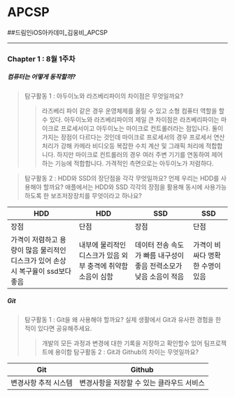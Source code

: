 # APCSP
##드림인iOS아카데미_김웅비_APCSP
***
### Chapter 1 : 8월 1주차
##### 컴퓨터는 어떻게 동작할까?
> 탐구활동 1 : 아두이노와 라즈베리파이의 차이점은 무엇일까요?
>> 라즈베리 파이 같은 경우 운영체제를 올릴 수 있고 소형 컴퓨터 역할을 할 수 있다. 아두이노와 라즈베리파이의 제일 큰 차이점은 라즈베리파이는 마이크로 프로세서이고 아두이노는 마이크로 컨트롤러라는 점입니다. 둘이 가지는 장점이 다르다는 것인데 마이크로 프로세서의 경우 프로세서 연산처리가 강해 카메라 비디오등 복잡한 수치 계산 및 그래픽 처리에 적합합니다. 하지만 마이크로 컨트롤러의 경우 여러 주변 기기를 연동하여 제어하는 기능에 적합합니다. 가격적인 측면으로는 아두이노가 저렴하다.

> 탐구활동 2 : HDD와 SSD의 장단점을 각각 무엇일까요? 언제 우리는 HDD를 사용해야 할까요? 애플에서는 HDD와 SSD 각각의 장점을 활용해 동시에 사용가능하도록 한 보조저장장치를 무엇이라고 하나요?
>>
| HDD | HDD | SSD | SSD |
| --- | --- | --- | --- |
| 장점 | 단점 | 장점 | 단점 |
| 가격이 저렴하고 용량이 많음 물리적인 디스크가 있어 손상시 복구율이 ssd보다 좋음 | 내부에 물리적인 디스크가 있음 외부 충격에 취약함 소음이 심함 | 데이터 전송 속도가 빠름 내구성이 좋음 전력소모가 낮음 소음이 적음 | 가격이 비싸다 명확한 수명이 있음 |  

##### Git
>탐구활동 1 : Git을 왜 사용해야 할까요? 실제 생활에서 Git과 유사한 경험을 한 적이 있다면 공유해주세요.
>> 개발의 모든 과정과 변경에 대한 기록을 저장하고 확인할수 있어 팀프로젝트에 용이함
>탐구활동 2 : Git과 Github의 차이는 무엇일까요?
>>
| Git | Github |
| --- | ------ |
| 변경사항 추적 시스템 | 변경사항을 저장할 수 있는 클라우드 서비스 |
